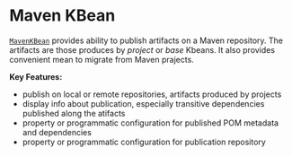 # Maven KBean 

[`MavenKBean`](https://github.com/jeka-dev/jeka/blob/master/dev.jeka.core/src/main/java/dev/jeka/core/tool/builtins/tooling/maven/MavenKBean.java) provides ability to publish artifacts on a 
Maven repository. The artifacts are those produces by *project* or *base* Kbeans. 
It also provides convenient mean to migrate from Maven prajects.

**Key Features:**

- publish on local or remote repositories, artifacts produced by projects
- display info about publication, especially transitive dependencies published along the atifacts
- property or programmatic configuration for published POM metadata and dependencies
- property or programmatic configuration for publication repository

